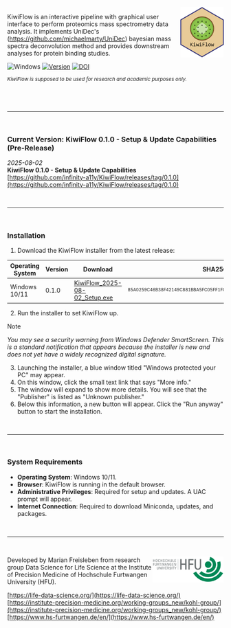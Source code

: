 <img src="KiwiFlow_App/app/static/logo_name.svg" align="right" width="20%"/>

KiwiFlow is an interactive pipeline with graphical user interface to perform proteomics mass spectrometry data analysis. It implements UniDec's (https://github.com/michaelmarty/UniDec) bayesian mass spectra deconvolution method and provides downstream analyses for protein binding studies.  

![Windows](https://img.shields.io/badge/Windows-339033?style=flat&logo=windows&logoColor=white)  [![Version](https://img.shields.io/badge/Version-0.1.0-E8CB98)](https://github.com/infinity-a11y/KiwiFlow/releases/tag/0.1.0)  [![DOI](https://zenodo.org/badge/DOI/10.5281/zenodo.16575977.svg)](https://doi.org/10.5281/zenodo.16575976)

<sup>*_KiwiFlow is supposed to be used for research and academic purposes only._*</sup>

<br><br><hr><br>

### Current Version: KiwiFlow 0.1.0 - Setup & Update Capabilities (Pre-Release)
<i> 2025-08-02 </i>
<br>
<b>KiwiFlow 0.1.0 - Setup & Update Capabilities</b>
<br>
[https://github.com/infinity-a11y/KiwiFlow/releases/tag/0.1.0](https://github.com/infinity-a11y/KiwiFlow/releases/tag/0.1.0)

<br><hr><br>

### Installation

1. Download the KiwiFlow installer from the latest release: <br>

| Operating System | Version | Download | SHA256 |
| ------------- | ------------- | ------------- | ------------- |
| Windows 10/11 | 0.1.0 | [KiwiFlow_2025-08-02_Setup.exe](https://github.com/infinity-a11y/KiwiFlow/releases/download/0.1.0/KiwiFlow_2025-08-02_Setup.exe) | <sub><sup>85A0259C46B38F42149C881BBA5FC05FF1F0BEB71B70309AA68E0489E314A1AC</sup></sub> |

2. Run the installer to set KiwiFlow up.

> [!NOTE]
> <i>You may see a security warning from Windows Defender SmartScreen. This is a standard notification that appears because the installer is new and does not yet have a widely recognized digital signature.</i>

3. Launching the installer, a blue window titled "Windows protected your PC" may appear.
4. On this window, click the small text link that says "More info."
5. The window will expand to show more details. You will see that the "Publisher" is listed as "Unknown publisher."
6. Below this information, a new button will appear. Click the "Run anyway" button to start the installation.

<br><hr><br>

### System Requirements
- **Operating System**: Windows 10/11.
- **Browser**: KiwiFlow is running in the default browser. 
- **Administrative Privileges**: Required for setup and updates. A UAC prompt will appear.
- **Internet Connection**: Required to download Miniconda, updates, and packages.

<br><hr><br>

<img src= "Hochschule_Furtwangen_HFU_logo.png" align="right" width="33%"/>

Developed by Marian Freisleben from research group Data Science for Life Science at the Institute of Precision Medicine of Hochschule Furtwangen University (HFU). <br>

[https://life-data-science.org/](https://life-data-science.org/) <br>
[https://institute-precision-medicine.org/working-groups_new/kohl-group/](https://institute-precision-medicine.org/working-groups_new/kohl-group/) <br>
[https://www.hs-furtwangen.de/en/](https://www.hs-furtwangen.de/en/)
<br><br>
